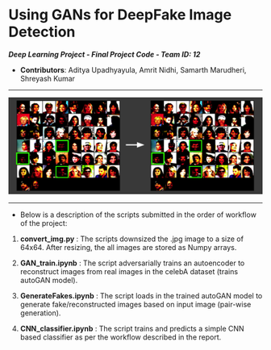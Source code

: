 # Using GANs for DeepFake Image Detection

 **_Deep Learning Project - Final Project Code - Team ID: 12_**
 * **Contributors**: Aditya Upadhyayula, Amrit Nidhi, Samarth Marudheri, Shreyash Kumar

 ---

![Fake/Reconstructed images generated from trained autoGAN model.](/imgs/fake_images.png) 

 ---

*  Below is a description of the scripts submitted in the order of workflow of the project:

1. **convert_img.py** : The scripts downsized the .jpg image to a size of 64x64. After resizing, the all images are stored as Numpy arrays.

2. **GAN_train.ipynb** : The script adversarially trains an autoencoder to reconstruct images from real images in the celebA dataset (trains autoGAN model). 

3. **GenerateFakes.ipynb** : The script loads in the trained autoGAN model to generate fake/reconstructed images based on input image (pair-wise generation).

4. **CNN_classifier.ipynb** : The script trains and predicts a simple CNN based classifier as per the workflow described in the report.